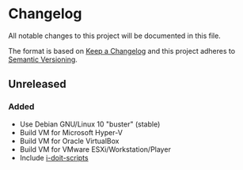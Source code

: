 # Changelog

All notable changes to this project will be documented in this file.

The format is based on [Keep a Changelog](http://keepachangelog.com/en/1.0.0/)
and this project adheres to [Semantic Versioning](http://semver.org/spec/v2.0.0.html).

## Unreleased

### Added

-   Use Debian GNU/Linux 10 "buster" (stable)
-   Build VM for Microsoft Hyper-V
-   Build VM for Oracle VirtualBox
-   Build VM for VMware ESXi/Workstation/Player
-   Include [i-doit-scripts](https://github.com/bheisig/i-doit-scripts)
